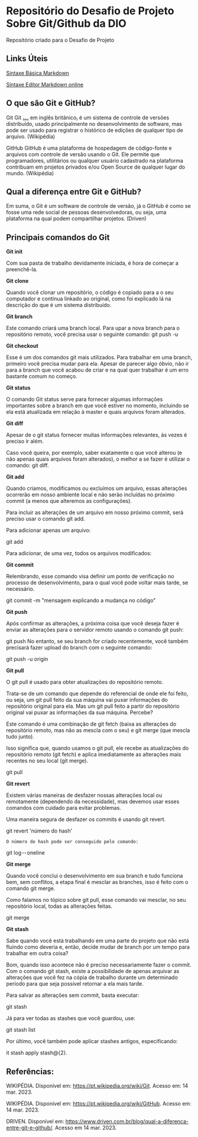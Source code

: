 # Repositório do Desafio de Projeto Sobre Git/Github da DIO
Repositório criado para o Desafio de Projeto
## Links Úteis
[Sintaxe Básica Markdown](https://www.markdownguide.org/getting-started/)

[Sintaxe Editor Markdown online](https://dillinger.io/)     
## O que são Git e GitHub?
Git
Git ₍ₒᵤ em inglês britânico₎ é um sistema de controle de versões distribuído, usado principalmente no desenvolvimento de software, mas pode ser usado para registrar o histórico de edições de qualquer tipo de arquivo. (Wikipédia)

GitHub
GitHub é uma plataforma de hospedagem de código-fonte e arquivos com controle de versão usando o Git. Ele permite que programadores, utilitários ou qualquer usuário cadastrado na plataforma contribuam em projetos privados e/ou Open Source de qualquer lugar do mundo. (Wikipédia)

## Qual a diferença entre Git e GitHub?
Em suma, o Git é um software de controle de versão, já o GitHub é como se fosse uma rede social de pessoas desenvolvedoras, ou seja, uma plataforma na qual podem compartilhar projetos. (Driven)



## Principais comandos do Git
**Git init**
  
  Com sua pasta de trabalho devidamente iniciada, é hora de começar a preenchê-la.

**Git clone**

  Quando você clonar um repositório, o código é copiado para a o seu computador e continua linkado ao original, como foi explicado lá na descrição do que é um sistema distribuído.

**Git branch**

  Este comando criará uma branch local. Para upar a nova branch para o repositório remoto, você precisa usar o seguinte comando: git push -u <remote> <nome-da-branch>

**Git checkout**

  Esse é um dos comandos git mais utilizados. Para trabalhar em uma branch, primeiro você precisa mudar para ela. Apesar de parecer algo óbvio, não ir para a branch que você acabou de criar e na qual quer trabalhar é um erro bastante comum no começo.
  
**Git status**

  O comando Git status serve para fornecer algumas informações importantes sobre a branch em que você estiver no momento, incluindo se ela está atualizada em relação à master e quais arquivos foram alterados.  

**Git diff**
  
  Apesar de o git status fornecer muitas informações relevantes, às vezes é preciso ir além.  

  Caso você queira, por exemplo, saber exatamente o que você alterou (e não apenas quais arquivos foram alterados), o melhor a se fazer é utilizar o comando: git diff. 

**Git add**

  Quando criamos, modificamos ou excluímos um arquivo, essas alterações ocorrerão em nosso ambiente local e não serão incluídas no próximo commit (a menos que alteremos as configurações).

  Para incluir as alterações de um arquivo em nosso próximo commit, será preciso usar o comando git add.

  Para adicionar apenas um arquivo:

git add <arquivo>
  
  Para adicionar, de uma vez, todos os arquivos modificados:

**Git commit**

  Relembrando, esse comando visa definir um ponto de verificação no processo de desenvolvimento, para o qual você pode voltar mais tarde, se necessário.

git commit -m "mensagem explicando a mudança no código"
  
**Git push**
  
  Após confirmar as alterações, a próxima coisa que você deseja fazer é enviar as alterações para o servidor remoto usando o comando git push:

git push <remote> <nome-do-branch>
No entanto, se seu branch for criado recentemente, você também precisará fazer upload do branch com o seguinte comando:

git push -u origin <nome-do-branch>

**Git pull**
  
  O git pull é usado para obter atualizações do repositório remoto. 

  Trata-se de um comando que depende do referencial de onde ele foi feito, ou seja, um git pull feito da sua máquina vai puxar informações do repositório original para ela. Mas um git pull feito a partir do repositório original vai puxar as informações da sua máquina. Percebe?

  Este comando é uma combinação de git fetch (baixa as alterações do repositório remoto, mas não as mescla com o seu) e git merge (que mescla tudo junto).

  Isso significa que, quando usamos o git pull, ele recebe as atualizações do repositório remoto (git fetch) e aplica imediatamente as alterações mais recentes no seu local (git merge).

git pull <remote>

**Git revert**
  
  Existem várias maneiras de desfazer nossas alterações local ou remotamente (dependendo da necessidade), mas devemos usar esses comandos com cuidado para evitar problemas.

  Uma maneira segura de desfazer os commits é usando git revert.

git revert 'número do hash'

    O número do hash pode ser conseguido pelo comando:

git log -- oneline

**Git merge**
  
  Quando você conclui o desenvolvimento em sua branch e tudo funciona bem, sem conflitos, a etapa final é mesclar as branches, isso é feito com o comando git merge.

  Como falamos no tópico sobre git pull, esse comando vai mesclar, no seu repositório local, todas as alterações feitas.

git merge <nome-da-branch>

**Git stash**
  
  Sabe quando você está trabalhando em uma parte do projeto que não está fluindo como deveria e, então, decide mudar de branch por um tempo para trabalhar em outra coisa?

  Bom, quando isso acontece não é preciso necessariamente fazer o commit. Com o comando git stash, existe a possibilidade de apenas arquivar as alterações que você fez na cópia de trabalho durante um determinado período para que seja possível retornar a ela mais tarde.

  Para salvar as alterações sem commit, basta executar:
  
  git stash

  Já para ver todas as stashes que você guardou, use:

git stash list
  
  Por último, você também pode aplicar stashes antigos, especificando:

it stash apply stash@{2}.
  
## Referências:
WIKIPÉDIA. Disponível em: https://pt.wikipedia.org/wiki/Git. Acesso em: 14 mar. 2023.

WIKIPÉDIA. Disponível em: https://pt.wikipedia.org/wiki/GitHub. Acesso em: 14 mar. 2023.

DRIVEN. Disponível em: https://www.driven.com.br/blog/qual-a-diferenca-entre-git-e-github/. Acesso em 14 mar. 2023.
